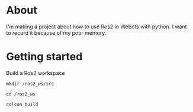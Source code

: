 # About
I'm making a project about how to use Ros2 in Webots with python. I want to record it because of my poor memory.


# Getting started

Build a Ros2 workspace    

```
mkdir /ros2_ws/src
```
```
cd /ros2_ws
```
```
colcon build
```
